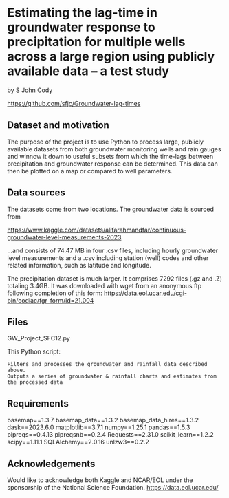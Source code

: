 
# Estimating the lag-time in groundwater response to precipitation for multiple wells across a large region using publicly available data – a test study

by S John Cody

https://github.com/sfjc/Groundwater-lag-times


## Dataset and motivation

The purpose of the project is to use Python to process large, publicly available datasets from both groundwater monitoring wells and rain gauges and winnow it down to useful subsets from which the time-lags between precipitation and groundwater response can be determined. This data can then be plotted on a map or compared to well parameters.


## Data sources

The datasets come from two locations. The groundwater data is sourced from

https://www.kaggle.com/datasets/alifarahmandfar/continuous-groundwater-level-measurements-2023

...and consists of 74.47 MB in four .csv files, including hourly groundwater level measurements and a .csv including station (well) codes and other related information, such as latitude and longitude.

The precipitation dataset is much larger. It comprises 7292 files (.gz and .Z) totaling 3.4GB.
It was downloaded with wget from an anonymous ftp following completion of this form:
https://data.eol.ucar.edu/cgi-bin/codiac/fgr_form/id=21.004

## Files

GW_Project_SFC12.py

This Python script:

    Filters and processes the groundwater and rainfall data described above.
    Outputs a series of groundwater & rainfall charts and estimates from the processed data

## Requirements

basemap==1.3.7
basemap_data==1.3.2
basemap_data_hires==1.3.2
dask==2023.6.0
matplotlib==3.7.1
numpy==1.25.1
pandas==1.5.3
pipreqs==0.4.13
pipreqsnb==0.2.4
Requests==2.31.0
scikit_learn==1.2.2
scipy==1.11.1
SQLAlchemy==2.0.16
unlzw3==0.2.2

## Acknowledgements

Would like to acknowledge both Kaggle and NCAR/EOL under the sponsorship of the National Science Foundation. https://data.eol.ucar.edu/

